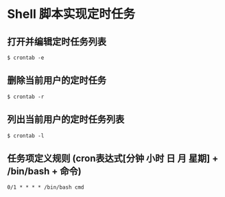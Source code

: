 
# Shell 脚本实现定时任务

## 打开并编辑定时任务列表

    $ crontab -e

## 删除当前用户的定时任务

    $ crontab -r

## 列出当前用户的定时任务列表

    $ crontab -l

## 任务项定义规则 (cron表达式[分钟 小时 日 月 星期] + /bin/bash + 命令)

    0/1 * * * * /bin/bash cmd
